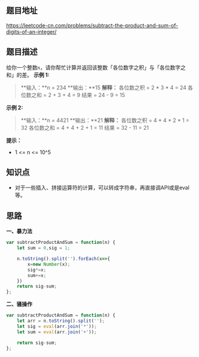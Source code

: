## 题目地址

https://leetcode-cn.com/problems/subtract-the-product-and-sum-of-digits-of-an-integer/

## 题目描述



给你一个整数`n`，请你帮忙计算并返回该整数「各位数字之积」与「各位数字之和」的差。
**示例 1:**

>**输入：**n = 234
>**输出：**15 
>**解释：**
>各位数之积 = 2 * 3 * 4 = 24 
>各位数之和 = 2 + 3 + 4 = 9 
>结果 = 24 - 9 = 15

**示例 2:**

>**输入：**n = 4421
>**输出：**21
>**解释：** 
>各位数之积 = 4 * 4 * 2 * 1 = 32 
>各位数之和 = 4 + 4 + 2 + 1 = 11 
>结果 = 32 - 11 = 21
 

**提示：**

- 1 <= n <= 10^5




## 知识点

- 对于一些插入、拼接运算符的计算，可以转成字符串，再直接调API或是eval等。

## 思路

**一、暴力法**

```javascript
var subtractProductAndSum = function(n) {
    let sum = 0,sig = 1;

    n.toString().split('').forEach(x=>{
        x=new Number(x);
        sig*=x;
        sum+=x;
    })
    return sig-sum;
};

```

**二、骚操作**
```javascript
var subtractProductAndSum = function(n) {
    let arr = n.toString().split('');
    let sig = eval(arr.join('*'));
    let sum = eval(arr.join('+'));

    return sig-sum;
};
```
